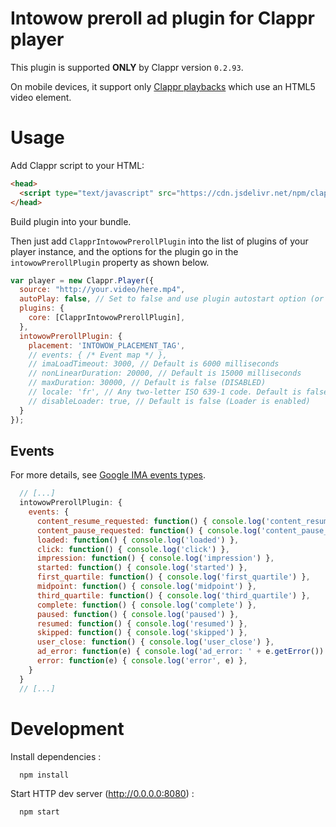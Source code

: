 # Intowow preroll ad plugin for Clappr player

This plugin is supported __ONLY__ by Clappr version `0.2.93`.

On mobile devices, it support only [Clappr playbacks](https://github.com/clappr/clappr/tree/master/src/playbacks) which use an HTML5 video element.

# Usage

Add Clappr script to your HTML:

```html
<head>
  <script type="text/javascript" src="https://cdn.jsdelivr.net/npm/clappr@0.2.93/dist/clappr.min.js"></script>
</head>
```

Build plugin into your bundle.

Then just add `ClapprIntowowPrerollPlugin` into the list of plugins of your player instance, and the options for the plugin go in the `intowowPrerollPlugin` property as shown below.

```javascript
var player = new Clappr.Player({
  source: "http://your.video/here.mp4",
  autoPlay: false, // Set to false and use plugin autostart option (or set to true if tag is false)
  plugins: {
    core: [ClapprIntowowPrerollPlugin],
  },
  intowowPrerollPlugin: {
    placement: 'INTOWOW_PLACEMENT_TAG',
    // events: { /* Event map */ },
    // imaLoadTimeout: 3000, // Default is 6000 milliseconds
    // nonLinearDuration: 20000, // Default is 15000 milliseconds
    // maxDuration: 30000, // Default is false (DISABLED)
    // locale: 'fr', // Any two-letter ISO 639-1 code. Default is false (Do not setup)
    // disableLoader: true, // Default is false (Loader is enabled)
  }
});
```

## Events

For more details, see [Google IMA events types](https://developers.google.com/interactive-media-ads/docs/sdks/html5/v3/apis#values_3).

```javascript
  // [...]
  intowowPrerollPlugin: {
    events: {
      content_resume_requested: function() { console.log('content_resume_requested') },
      content_pause_requested: function() { console.log('content_pause_requested') },
      loaded: function() { console.log('loaded') },
      click: function() { console.log('click') },
      impression: function() { console.log('impression') },
      started: function() { console.log('started') },
      first_quartile: function() { console.log('first_quartile') },
      midpoint: function() { console.log('midpoint') },
      third_quartile: function() { console.log('third_quartile') },
      complete: function() { console.log('complete') },
      paused: function() { console.log('paused') },
      resumed: function() { console.log('resumed') },
      skipped: function() { console.log('skipped') },
      user_close: function() { console.log('user_close') },
      ad_error: function(e) { console.log('ad_error: ' + e.getError()) }, // AdErrorEvent
      error: function(e) { console.log('error', e) },
    }
  }
  // [...]
```

# Development

Install dependencies :

```shell
  npm install
```

Start HTTP dev server (http://0.0.0.0:8080) :

```shell
  npm start
```

